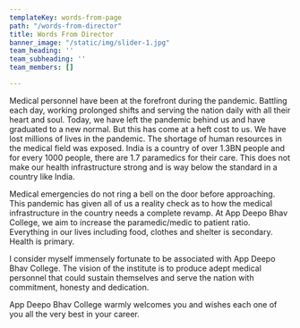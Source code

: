 ```yaml
---
templateKey: words-from-page
path: "/words-from-director"
title: Words From Director
banner_image: "/static/img/slider-1.jpg"
team_heading: ''
team_subheading: ''
team_members: []

---
```

Medical personnel have been at the forefront during the pandemic. Battling each day, working prolonged shifts and serving the nation daily with all their heart and soul. Today, we have left the pandemic behind us and have graduated to a new normal. But this has come at a heft cost to us. We have lost millions of lives in the pandemic. The shortage of human resources in the medical field was exposed. India is a country of over 1.3BN people and for every 1000 people, there are 1.7 paramedics for their care. This does not make our health infrastructure strong and is way below the standard in a country like India.

Medical emergencies do not ring a bell on the door before approaching. This pandemic has given all of us a reality check as to how the medical infrastructure in the country needs a complete revamp. At App Deepo Bhav College, we aim to increase the paramedic/medic to patient ratio. Everything in our lives including food, clothes and shelter is secondary. Health is primary.

I consider myself immensely fortunate to be associated with App Deepo Bhav College. The vision of the institute is to produce adept medical personnel that could sustain themselves and serve the nation with commitment, honesty and dedication.

App Deepo Bhav College warmly welcomes you and wishes each one of you all the very best in your career.